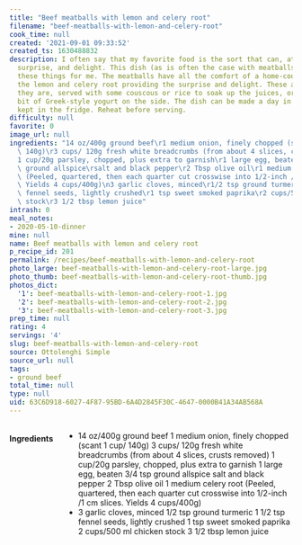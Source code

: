 ```yaml
---
title: "Beef meatballs with lemon and celery root"
filename: "beef-meatballs-with-lemon-and-celery-root"
cook_time: null
created: '2021-09-01 09:33:52'
created_ts: 1630488832
description: I often say that my favorite food is the sort that can, at once, comfort,
  surprise, and delight. This dish (as is often the case with meatballs) does all
  these things for me. The meatballs have all the comfort of a home-cooked meal, with
  the lemon and celery root providing the surprise and delight. These are lovely as
  they are, served with some couscous or rice to soak up the juices, or with a little
  bit of Greek-style yogurt on the side. The dish can be made a day in advance and
  kept in the fridge. Reheat before serving.
difficulty: null
favorite: 0
image_url: null
ingredients: "14 oz/400g ground beef\r1 medium onion, finely chopped (scant 1 cup/\
  \ 140g)\r3 cups/ 120g fresh white breadcrumbs (from about 4 slices, crusts removed)\r\
  1 cup/20g parsley, chopped, plus extra to garnish\r1 large egg, beaten\r3/4 tsp\
  \ ground allspice\rsalt and black pepper\r2 Tbsp olive oil\r1 medium celery root\
  \ (Peeled, quartered, then each quarter cut crosswise into 1/2-inch /1 cm slices.\
  \ Yields 4 cups/400g)\n3 garlic cloves, minced\r1/2 tsp ground turmeric\r1 1/2 tsp\
  \ fennel seeds, lightly crushed\r1 tsp sweet smoked paprika\r2 cups/500 ml chicken\
  \ stock\r3 1/2 tbsp lemon juice"
intrash: 0
meal_notes:
- 2020-05-10-dinner
mine: null
name: Beef meatballs with lemon and celery root
p_recipe_id: 201
permalink: /recipes/beef-meatballs-with-lemon-and-celery-root
photo_large: beef-meatballs-with-lemon-and-celery-root-large.jpg
photo_thumb: beef-meatballs-with-lemon-and-celery-root-thumb.jpg
photos_dict:
  '1': beef-meatballs-with-lemon-and-celery-root-1.jpg
  '2': beef-meatballs-with-lemon-and-celery-root-2.jpg
  '3': beef-meatballs-with-lemon-and-celery-root-3.jpg
prep_time: null
rating: 4
servings: '4'
slug: beef-meatballs-with-lemon-and-celery-root
source: Ottolenghi Simple
source_url: null
tags:
- ground beef
total_time: null
type: null
uid: 63C6D918-6027-4F87-95BD-6A4D2845F30C-4647-0000B41A34AB568A
---
```

<div class="large-8 medium-7 columns" id="writeup">	</div><!-- #writeup -->
</div><!-- #row-one -->
<div class="row" id="row-two">	<div class="medium-4 small-5 columns" id="ingredients"><h4>Ingredients</h4><div class="box box-ingredients content"><ul>
<li>14 oz/400g ground beef
1 medium onion, finely chopped (scant 1 cup/ 140g)
3 cups/ 120g fresh white breadcrumbs (from about 4 slices, crusts removed)
1 cup/20g parsley, chopped, plus extra to garnish
1 large egg, beaten
3/4 tsp ground allspice
salt and black pepper
2 Tbsp olive oil
1 medium celery root (Peeled, quartered, then each quarter cut crosswise into 1/2-inch /1 cm slices. Yields 4 cups/400g)</li>
<li>3 garlic cloves, minced
1/2 tsp ground turmeric
1 1/2 tsp fennel seeds, lightly crushed
1 tsp sweet smoked paprika
2 cups/500 ml chicken stock
3 1/2 tbsp lemon juice</li>
</ul>
</div>	</div>	<div class="medium-6 small-7 columns" id="directions">	</div>